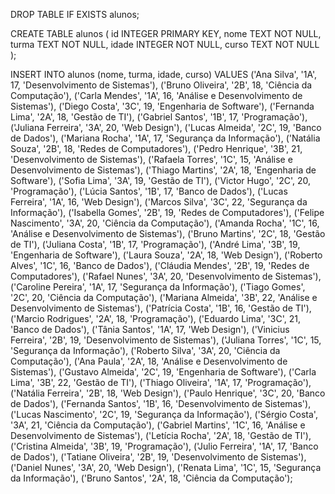 DROP TABLE IF EXISTS alunos;

CREATE TABLE alunos (
    id INTEGER PRIMARY KEY,
    nome TEXT NOT NULL,
    turma TEXT NOT NULL,
    idade INTEGER NOT NULL,
    curso TEXT NOT NULL
);

INSERT INTO alunos (nome, turma, idade, curso) VALUES
('Ana Silva', '1A', 17, 'Desenvolvimento de Sistemas'),
('Bruno Oliveira', '2B', 18, 'Ciência da Computação'),
('Carla Mendes', '1A', 16, 'Análise e Desenvolvimento de Sistemas'),
('Diego Costa', '3C', 19, 'Engenharia de Software'),
('Fernanda Lima', '2A', 18, 'Gestão de TI'),
('Gabriel Santos', '1B', 17, 'Programação'),
('Juliana Ferreira', '3A', 20, 'Web Design'),
('Lucas Almeida', '2C', 19, 'Banco de Dados'),
('Mariana Rocha', '1A', 17, 'Segurança da Informação'),
('Natália Souza', '2B', 18, 'Redes de Computadores'),
('Pedro Henrique', '3B', 21, 'Desenvolvimento de Sistemas'),
('Rafaela Torres', '1C', 15, 'Análise e Desenvolvimento de Sistemas'),
('Thiago Martins', '2A', 18, 'Engenharia de Software'),
('Sofia Lima', '3A', 19, 'Gestão de TI'),
('Victor Hugo', '2C', 20, 'Programação'),
('Lúcia Santos', '1B', 17, 'Banco de Dados'),
('Lucas Ferreira', '1A', 16, 'Web Design'),
('Marcos Silva', '3C', 22, 'Segurança da Informação'),
('Isabella Gomes', '2B', 19, 'Redes de Computadores'),
('Felipe Nascimento', '3A', 20, 'Ciência da Computação'),
('Amanda Rocha', '1C', 16, 'Análise e Desenvolvimento de Sistemas'),
('Bruno Martins', '2C', 18, 'Gestão de TI'),
('Juliana Costa', '1B', 17, 'Programação'),
('André Lima', '3B', 19, 'Engenharia de Software'),
('Laura Souza', '2A', 18, 'Web Design'),
('Roberto Alves', '1C', 16, 'Banco de Dados'),
('Cláudia Mendes', '2B', 19, 'Redes de Computadores'),
('Rafael Nunes', '3A', 20, 'Desenvolvimento de Sistemas'),
('Caroline Pereira', '1A', 17, 'Segurança da Informação'),
('Tiago Gomes', '2C', 20, 'Ciência da Computação'),
('Mariana Almeida', '3B', 22, 'Análise e Desenvolvimento de Sistemas'),
('Patrícia Costa', '1B', 16, 'Gestão de TI'),
('Marcio Rodrigues', '2A', 18, 'Programação'),
('Eduardo Lima', '3C', 21, 'Banco de Dados'),
('Tânia Santos', '1A', 17, 'Web Design'),
('Vinicius Ferreira', '2B', 19, 'Desenvolvimento de Sistemas'),
('Juliana Torres', '1C', 15, 'Segurança da Informação'),
('Roberto Silva', '3A', 20, 'Ciência da Computação'),
('Ana Paula', '2A', 18, 'Análise e Desenvolvimento de Sistemas'),
('Gustavo Almeida', '2C', 19, 'Engenharia de Software'),
('Carla Lima', '3B', 22, 'Gestão de TI'),
('Thiago Oliveira', '1A', 17, 'Programação'),
('Natália Ferreira', '2B', 18, 'Web Design'),
('Paulo Henrique', '3C', 20, 'Banco de Dados'),
('Fernanda Santos', '1B', 16, 'Desenvolvimento de Sistemas'),
('Lucas Nascimento', '2C', 19, 'Segurança da Informação'),
('Sérgio Costa', '3A', 21, 'Ciência da Computação'),
('Gabriel Martins', '1C', 16, 'Análise e Desenvolvimento de Sistemas'),
('Letícia Rocha', '2A', 18, 'Gestão de TI'),
('Cristina Almeida', '3B', 19, 'Programação'),
('Julio Ferreira', '1A', 17, 'Banco de Dados'),
('Tatiane Oliveira', '2B', 19, 'Desenvolvimento de Sistemas'),
('Daniel Nunes', '3A', 20, 'Web Design'),
('Renata Lima', '1C', 15, 'Segurança da Informação'),
('Bruno Santos', '2A', 18, 'Ciência da Computação');
